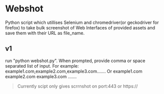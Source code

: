 # Webshot

Python script which utillises Selenium and chromedriver(or geckodriver for firefox) to take bulk screenshot of Web Interfaces of provided assets and save them with their URL as file_name.


## v1

run "python webshot.py".
When prompted, provide comma or space separated list of input.
For example: example1.com,example2.com,example3.com.......
Or
     example1.com example2.com example3.com .......             
>Currently scipt only gives scrrnshot on port:443 or https://
